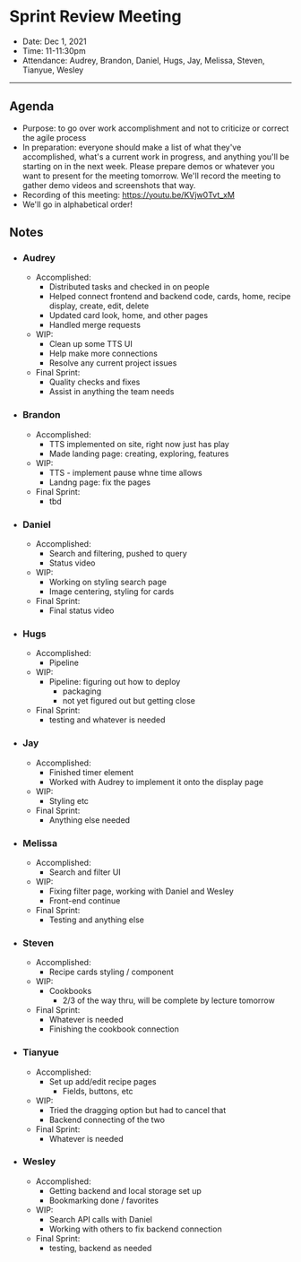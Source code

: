 # Sprint Review Meeting
- Date: Dec 1, 2021  
- Time: 11-11:30pm  
- Attendance: Audrey, Brandon, Daniel, Hugs, Jay, Melissa, Steven, Tianyue, Wesley
---

## Agenda
- Purpose: to go over work accomplishment and not to criticize or correct the agile process
- In preparation: everyone should make a list of what they've accomplished, what's a current work in progress, and anything you'll be starting on in the next week. Please prepare demos or whatever you want to present for the meeting tomorrow. We'll record the meeting to gather demo videos and screenshots that way.
- Recording of this meeting: https://youtu.be/KVjw0Tvt_xM
- We'll go in alphabetical order!

## Notes
- ### Audrey
  - Accomplished: 
    - Distributed tasks and checked in on people
    - Helped connect frontend and backend code, cards, home, recipe display, create, edit, delete
    - Updated card look, home, and other pages
    - Handled merge requests
  - WIP: 
    - Clean up some TTS UI
    - Help make more connections
    - Resolve any current project issues
  - Final Sprint: 
    - Quality checks and fixes
    - Assist in anything the team needs
- ### Brandon
  - Accomplished: 
    - TTS implemented on site, right now just has play
    - Made landing page: creating, exploring, features
  - WIP: 
    - TTS - implement pause whne time allows
    - Landng page: fix the pages
  - Final Sprint: 
    - tbd
- ### Daniel
  - Accomplished: 
    - Search and filtering, pushed to query
    - Status video
  - WIP: 
    - Working on styling search page
    - Image centering, styling for cards
  - Final Sprint: 
    - Final status video
- ### Hugs
  - Accomplished: 
    - Pipeline
  - WIP: 
    - Pipeline: figuring out how to deploy
      - packaging
      - not yet figured out but getting close
  - Final Sprint: 
    - testing and whatever is needed
- ### Jay
  - Accomplished: 
    - Finished timer element
    - Worked with Audrey to implement it onto the display page
  - WIP: 
    - Styling etc
  - Final Sprint: 
    - Anything else needed
- ### Melissa
  - Accomplished: 
    - Search and filter UI
  - WIP: 
    - Fixing filter page, working with Daniel and Wesley
    - Front-end continue
  - Final Sprint: 
    - Testing and anything else
- ### Steven
  - Accomplished: 
    - Recipe cards styling / component
  - WIP: 
    - Cookbooks
      - 2/3 of the way thru, will be complete by lecture tomorrow
  - Final Sprint: 
    - Whatever is needed
    - Finishing the cookbook connection
- ### Tianyue
  - Accomplished: 
    - Set up add/edit recipe pages
      - Fields, buttons, etc
  - WIP: 
    - Tried the dragging option but had to cancel that
    - Backend connecting of the two
  - Final Sprint: 
    - Whatever is needed
- ### Wesley
  - Accomplished: 
    - Getting backend and local storage set up
    - Bookmarking done / favorites
  - WIP: 
    - Search API calls with Daniel
    - Working with others to fix backend connection
  - Final Sprint: 
    - testing, backend as needed